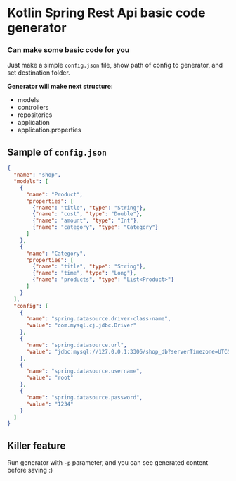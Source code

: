 # Kotlin Spring Rest Api basic code generator

### Can make some basic code for you

Just make a simple `config.json` file, show path of config to generator, and set destination folder.

**Generator will make next structure:**
- models
- controllers
- repositories
- application
- application.properties

## Sample of `config.json`
```json
{
  "name": "shop",
  "models": [
    {
      "name": "Product",
      "properties": [
        {"name": "title", "type": "String"},
        {"name": "cost", "type": "Double"},
        {"name": "amount", "type": "Int"},
        {"name": "category", "type": "Category"}
      ]
    },
    {
      "name": "Category",
      "properties": [
        {"name": "title", "type": "String"},
        {"name": "time", "type": "Long"},
        {"name": "products", "type": "List<Product>"}
      ]
    }
  ],
  "config": [
    {
      "name": "spring.datasource.driver-class-name",
      "value": "com.mysql.cj.jdbc.Driver"
    },
    {
      "name": "spring.datasource.url",
      "value": "jdbc:mysql://127.0.0.1:3306/shop_db?serverTimezone=UTC&useSSL=false"
    },
    {
      "name": "spring.datasource.username",
      "value": "root"
    },
    {
      "name": "spring.datasource.password",
      "value": "1234"
    }
  ]
}
```

## Killer feature
Run generator with `-p` parameter, and you can see generated content before saving :)


